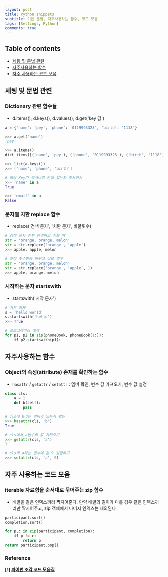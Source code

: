 ```yaml
---
layout: post
title: Python snippets
subtitle: 기본 문법, 자주사용하는 함수, 코드 모음
tags: [Settings, Python]
comments: true
---
```


## Table of contents
- [세팅 및 문법 관련](#세팅-및-문법-관련)
- [자주사용하는 함수](#자주사용하는-함수)
- [자주 사용하는 코드 모음](#자주-사용하는-코드-모음)  

## 세팅 및 문법 관련  
### Dictionary 관련 함수들
- d.items(), d.keys(), d.values(), d.get('key 값')  

```python
a = {'name': 'pey', 'phone': '0119993323', 'birth': '1118'}

>>> a.get('name')
'pey'

>>> a.items()
dict_items([('name', 'pey'), ('phone', '0119993323'), ('birth', '1118')])

>>> list(a.keys())
>>> ['name', 'phone', 'birth']

# 해당 Key가 딕셔너리 안에 있는지 조사하기
>>> 'name' in a
True

>>> 'email' in a
False

```

### 문자열 치환 replace 함수  
- replace('검색 문자', '치환 문자', 바꿀횟수)  

```python
# 검색 문자 전부 변경하고 싶을 때
str = 'orange, orange, melon'
str = str.replace('orange', 'apple')
>>> apple, apple, melon

# 특정 횟수만큼 바꾸고 싶을 경우
str = 'orange, orange, melon'
str = str.replace('orange', 'apple', 1)
>>> apple, orange, melon
```

### 시작하는 문자 startswith  
- startswith('시작 문자')

```python
# 기본 예제
s = 'hello world'
s.startswith('hello')
>>> True

# 프로그래머스 예제
for p1, p2 in zip(phoneBook, phoneBook[1:]):
    if p2.startswith(p1):
```

## 자주사용하는 함수  
### Object의 속성(attribute) 존재를 확인하는 함수  
- `hasattr` / `getattr` / `setattr` : 멤버 확인, 변수 값 가져오기, 변수 값 설정  

```python
class cls:
    a = 1
    def b(self):
        pass

# cls에 b라는 멤버가 있는지 확인
>>> hasattr(cls, 'b')
True

# cls에서 a변수의 값 가져오기
>>> getattr(cls, 'a')
1

# cls의 a라는 변수에 값 9 설정하기
>>> setattr(cls, 'a', 9)
```


## 자주 사용하는 코드 모음
### iterable 자료형을 순서대로 묶어주는 zip 함수  
- 배열을 같은 인덱스끼리 짝지어준다. 만약 배열의 길이가 다를 경우 같은 인덱스끼리만 짝지어주고, zip 객체에서 나머지 인덱스는 제외된다  

```python
participant.sort()
completion.sort()

for p,c in zip(participant, completion):
    if p != c:
        return p
return participant.pop()
```


### Reference
**[1] [파이썬 조각 코드 모음집](https://wikidocs.net/book/536)**  



